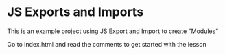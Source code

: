 # JS Exports and Imports
This is an example project using JS Export and Import to create "Modules"

Go to index.html and read the comments to get started with the lesson